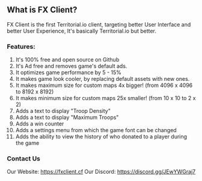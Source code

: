 ## What is FX Client?
FX Client is the first Territorial.io client, targeting better User Interface and better User Experience, It's basically Territorial.io but better.

### Features:
1. It's 100% free and open source on Github
2. It's Ad free and removes game's default ads.
3. It optimizes game performance by 5 - 15%
4. It makes game look cooler, by replacing default assets with new ones.
5. It makes maximum size for custom maps 4x bigger! (from 4096 x 4096 to 8192 x 8192)
6. It makes minimum size for custom maps 25x smaller! (from 10 x 10 to 2 x 2)
7. Adds a text to display "Troop Density"
8. Adds a text to display "Maximum Troops"
9. Adds a win counter
10. Adds a settings menu from which the game font can be changed
11. Adds the ability to view the history of who donated to a player during the game

### Contact Us
Our Website: https://fxclient.cf
Our Discord: https://discord.gg/JEwYWGraj7
